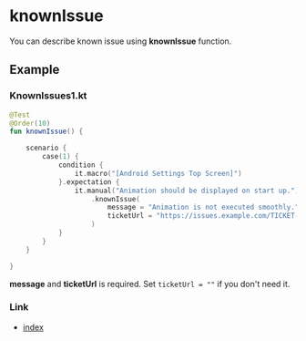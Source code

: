 # knownIssue

You can describe known issue using **knownIssue** function.

## Example

### KnownIssues1.kt

```kotlin
@Test
@Order(10)
fun knownIssue() {

    scenario {
        case(1) {
            condition {
                it.macro("[Android Settings Top Screen]")
            }.expectation {
                it.manual("Animation should be displayed on start up.")
                    .knownIssue(
                        message = "Animation is not executed smoothly.",
                        ticketUrl = "https://issues.example.com/TICKET-1234"
                    )
            }
        }
    }

}
```

**message** and **ticketUrl** is required. Set `ticketUrl = ""` if you don't need it.

### Link

- [index](../../../index.md)
